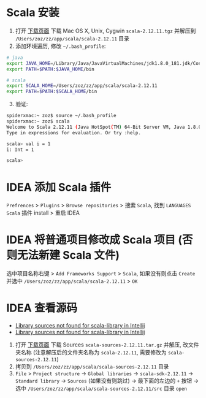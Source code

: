 
# Scala 安装

1. 打开 [下载页面](https://www.scala-lang.org/download/2.12.11.html) 下载 	Mac OS X, Unix, Cygwin `scala-2.12.11.tgz` 并解压到 `/Users/zoz/zz/app/scala/scala-2.12.11` 目录
2. 添加环境遍历, 修改 `~/.bash_profile`:
```bash
# java
export JAVA_HOME=/Library/Java/JavaVirtualMachines/jdk1.8.0_181.jdk/Contents/Home
export PATH=$PATH:$JAVA_HOME/bin

# scala
export SCALA_HOME=/Users/zoz/zz/app/scala/scala-2.12.11
export PATH=$PATH:$SCALA_HOME/bin
```
3. 验证:
```bash
spiderxmac:~ zoz$ source ~/.bash_profile
spiderxmac:~ zoz$ scala
Welcome to Scala 2.12.11 (Java HotSpot(TM) 64-Bit Server VM, Java 1.8.0_181).
Type in expressions for evaluation. Or try :help.

scala> val i = 1
i: Int = 1

scala> 
```

# IDEA 添加 Scala 插件

`Prefrences` > `Plugins` > `Browse repositories` > 搜索 `Scala`, 找到 `LANGUAGES Scala` 插件 install > 重启 IDEA

# IDEA 将普通项目修改成 Scala 项目 (否则无法新建 Scala 文件)

选中项目名称右键 > `Add Frameworks Support` > `Scala`, 如果没有则点击 `Create` 并选中 `/Users/zoz/zz/app/scala/scala-2.12.11` > `OK`

# IDEA 查看源码

- [Library sources not found for scala-library in Intellij](https://blog.csdn.net/mengxpfighting/article/details/79889326)
- [Library sources not found for scala-library in Intellij](https://stackoverflow.com/questions/28445260/library-sources-not-found-for-scala-library-in-intellij)

1. 打开 [下载页面](https://www.scala-lang.org/download/2.12.11.html) 下载 Sources `scala-sources-2.12.11.tar.gz` 并解压, 改文件夹名称 (注意解压后的文件夹名称为 `scala-2.12.11`, 需要修改为 `scala-sources-2.12.11`)
2. 拷贝到 `/Users/zoz/zz/app/scala/scala-sources-2.12.11` 目录
3. `File` > `Project structure` -> `Global libraries` -> `scala-sdk-2.12.11` -> `Standard library` -> `Sources` (如果没有则跳过) -> 最下面的左边的 `+` 按钮 -> 选中 `/Users/zoz/zz/app/scala/scala-sources-2.12.11/src` 目录 `open`
